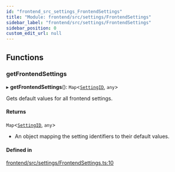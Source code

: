 ```yaml
---
id: "frontend_src_settings_FrontendSettings"
title: "Module: frontend/src/settings/FrontendSettings"
sidebar_label: "frontend/src/settings/FrontendSettings"
sidebar_position: 0
custom_edit_url: null
---
```


## Functions

### getFrontendSettings

▸ **getFrontendSettings**(): `Map`<[`SettingID`](../classes/common_web_utils_config_SettingID.SettingID.md), `any`\>

Gets default values for all frontend settings.

#### Returns

`Map`<[`SettingID`](../classes/common_web_utils_config_SettingID.SettingID.md), `any`\>

- An object mapping the setting identifiers to their default values.

#### Defined in

[frontend/src/settings/FrontendSettings.ts:10](https://github.com/Soroush9978/rds-ng/blob/165bdc6/src/frontend/src/settings/FrontendSettings.ts#L10)
